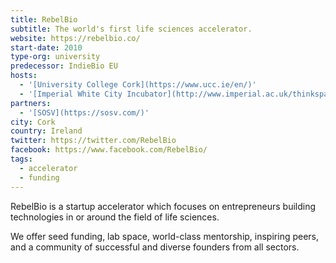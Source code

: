 ```yaml
---
title: RebelBio
subtitle: The world's first life sciences accelerator.
website: https://rebelbio.co/
start-date: 2010
type-org: university
predecessor: IndieBio EU
hosts:
  - '[University College Cork](https://www.ucc.ie/en/)'
  - '[Imperial White City Incubator](http://www.imperial.ac.uk/thinkspace/partners-and-services/imperial-white-city-incubator/)'
partners:
  - '[SOSV](https://sosv.com/)'
city: Cork
country: Ireland
twitter: https://twitter.com/RebelBio
facebook: https://www.facebook.com/RebelBio/
tags:
  - accelerator
  - funding
---
```


RebelBio is a startup accelerator which focuses on entrepreneurs building technologies in or around the field of life sciences.

We offer seed funding, lab space, world-class mentorship, inspiring peers, and a community of successful and diverse founders from all sectors.
